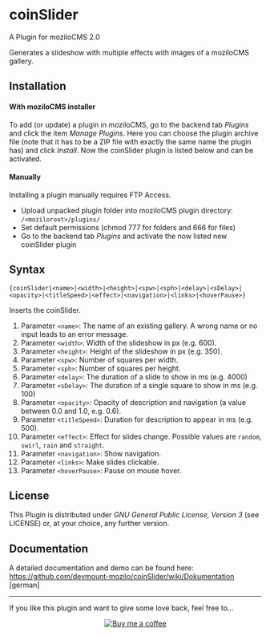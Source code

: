 coinSlider
===========

A Plugin for moziloCMS 2.0

Generates a slideshow with multiple effects with images of a moziloCMS gallery.

## Installation
#### With moziloCMS installer
To add (or update) a plugin in moziloCMS, go to the backend tab *Plugins* and click the item *Manage Plugins*. Here you can choose the plugin archive file (note that it has to be a ZIP file with exactly the same name the plugin has) and click *Install*. Now the coinSlider plugin is listed below and can be activated.

#### Manually
Installing a plugin manually requires FTP Access.
- Upload unpacked plugin folder into moziloCMS plugin directory: ```/<moziloroot>/plugins/```
- Set default permissions (chmod 777 for folders and 666 for files)
- Go to the backend tab *Plugins* and activate the now listed new coinSlider plugin

## Syntax
```
{coinSlider|<name>|<width>|<height>|<spw>|<sph>|<delay>|<sDelay>|<opacity>|<titleSpeed>|<effect>|<navigation>|<links>|<hoverPause>}
```
Inserts the coinSlider.

1. Parameter ```<name>```: The name of an existing gallery. A wrong name or no input leads to an error message.
2. Parameter ```<width>```: Width of the slideshow in px (e.g. 600).
3. Parameter ```<height>```: Height of the slideshow in px (e.g. 350).
4. Parameter ```<spw>```: Number of squares per width.
5. Parameter ```<sph>```: Number of squares per height.
6. Parameter ```<delay>```: The duration of a slide to show in ms (e.g. 4000)
7. Parameter ```<sDelay>```: The duration of a single square to show in ms (e.g. 100)
8. Parameter ```<opacity>```: Opacity of description and navigation (a value between 0.0 and 1.0, e.g. 0.6).
9. Parameter ```<titleSpeed>```: Duration for description to appear in ms (e.g. 500).
10. Parameter ```<effect>```: Effect for slides change. Possible values are ```random```, ```swirl```, ```rain``` and ```straight```.
11. Parameter ```<navigation>```: Show navigation.
12. Parameter ```<links>```: Make slides clickable.
13. Parameter ```<hoverPause>```: Pause on mouse hover.

## License
This Plugin is distributed under *GNU General Public License, Version 3* (see LICENSE) or, at your choice, any further version.

## Documentation
A detailed documentation and demo can be found here:  
https://github.com/devmount-mozilo/coinSlider/wiki/Dokumentation [german]

---

If you like this plugin and want to give some love back, feel free to...

<p align="center">
  <a href="https://www.buymeacoffee.com/devmount" target="_blank">
  <img alt="Buy me a coffee" src="https://user-images.githubusercontent.com/5441654/44213163-60a91100-a16d-11e8-9d5d-7d862cae7b7c.png">
  </a>
</p>
